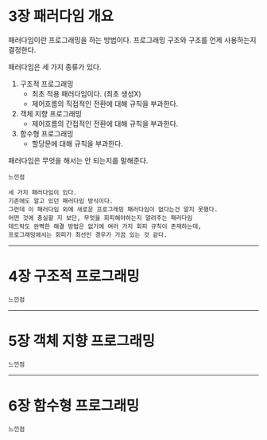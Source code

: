 # 3장 패러다임 개요
패러다임이란 프로그래밍을 하는 방법이다.
프로그래밍 구조와 구조를 언제 사용하는지 결정한다.

패러다임은 세 가지 종류가 있다.
1. 구조적 프로그래밍
   - 최초 적용 패러다임이다. (최초 생성X)
   - 제어흐름의 직접적인 전환에 대해 규칙을 부과한다.
2. 객체 지향 프로그래밍
   - 제어흐름의 간접적인 전환에 대해 규칙을 부과한다.
3. 함수형 프로그래밍
   - 할당문에 대해 규칙을 부과한다.

패러다임은 무엇을 해서는 안 되는지를 말해준다.

```text
느낀점

세 가지 패러다임이 있다. 
기존에도 알고 있던 패러다임 방식이다. 
그런데 이 패러다임 외에 새로운 프로그래밍 패러다임이 없다는건 알지 못했다.
어떤 것에 충실할 지 보단, 무엇을 회피해야하는지 알려주는 패러다임
데드락도 완벽한 해결 방법은 없기에 여러 가지 회피 규칙이 존재하는데, 
프로그래밍에서는 회피가 최선인 경우가 가끔 있는 것 같다.
```
---

# 4장 구조적 프로그래밍
```text
느낀점
```
---
# 5장 객체 지향 프로그래밍
```text
느낀점
```
---

# 6장 함수형 프로그래밍
```text
느낀점
```

